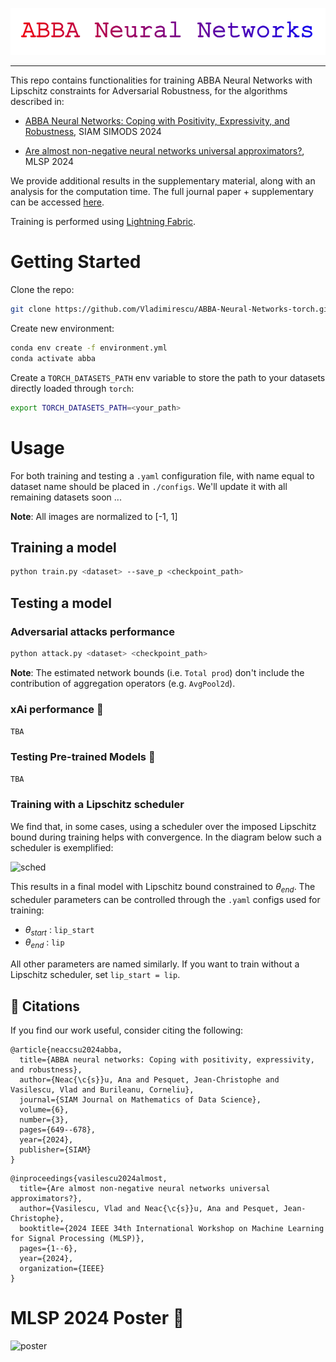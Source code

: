 <p align="center">
  <img src="assets/abba_title.png" alt="abba_title">
</p>

<hr>

This repo contains functionalities for training ABBA Neural Networks with Lipschitz constraints for Adversarial Robustness, for the algorithms described in:


- [ABBA Neural Networks: Coping with Positivity, Expressivity, and Robustness](https://hal.science/hal-04386260/), SIAM SIMODS 2024

- [Are almost non-negative neural networks universal approximators?](https://ieeexplore.ieee.org/stamp/stamp.jsp?arnumber=10734768), MLSP 2024

We provide additional results in the supplementary material, along with an analysis for the computation time. The full journal paper + supplementary can be accessed [here](https://hal.science/hal-04386260v2/file/ABBA_Neural_Networks.pdf).

Training is performed using [Lightning Fabric](https://lightning.ai/docs/fabric/stable/).


# Getting Started

Clone the repo:

```bash
git clone https://github.com/Vladimirescu/ABBA-Neural-Networks-torch.git
```

Create new environment:


```bash
conda env create -f environment.yml
conda activate abba
```

Create a `TORCH_DATASETS_PATH` env variable to store the path to your datasets directly loaded through `torch`:

```bash
export TORCH_DATASETS_PATH=<your_path>
```

# Usage

For both training and testing a `.yaml` configuration file, with name equal to dataset name should be placed in `./configs`. We'll update it with all remaining datasets soon ... 

**Note**: All images are normalized to [-1, 1]

## Training a model

```bash
python train.py <dataset> --save_p <checkpoint_path>
```

## Testing a model

### Adversarial attacks performance

```bash
python attack.py <dataset> <checkpoint_path>
```

**Note**: The estimated network bounds (i.e. `Total prod`) don't include the contribution of aggregation operators (e.g. `AvgPool2d`). 

### xAi performance 🚧 

```TBA```

### Testing Pre-trained Models 🚧 

```TBA```

### Training with a Lipschitz scheduler

We find that, in some cases, using a scheduler over the imposed Lipschitz bound during training helps with convergence. In the diagram below such a scheduler is exemplified:

![sched](assets/lip_sched.png)

This results in a final model with Lipschitz bound constrained to $\theta_{end}$. The scheduler parameters can be controlled through the `.yaml` configs used for training: 

- $\theta_{start}$ : `lip_start`
- $\theta_{end}$ : `lip`

All other parameters are named similarly. If you want to train without a Lipschitz scheduler, set `lip_start = lip`.


## 📓 Citations

If you find our work useful, consider citing the following:

```
@article{neaccsu2024abba,
  title={ABBA neural networks: Coping with positivity, expressivity, and robustness},
  author={Neac{\c{s}}u, Ana and Pesquet, Jean-Christophe and Vasilescu, Vlad and Burileanu, Corneliu},
  journal={SIAM Journal on Mathematics of Data Science},
  volume={6},
  number={3},
  pages={649--678},
  year={2024},
  publisher={SIAM}
}
```

```
@inproceedings{vasilescu2024almost,
  title={Are almost non-negative neural networks universal approximators?},
  author={Vasilescu, Vlad and Neac{\c{s}}u, Ana and Pesquet, Jean-Christophe},
  booktitle={2024 IEEE 34th International Workshop on Machine Learning for Signal Processing (MLSP)},
  pages={1--6},
  year={2024},
  organization={IEEE}
}
```

# MLSP 2024 Poster 📎
![poster](assets/poster_MLSP.png)